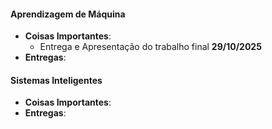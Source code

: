 
#### Aprendizagem de Máquina 

- **Coisas Importantes**:
	- Entrega e Apresentação do trabalho final **29/10/2025**
- **Entregas**:
#### Sistemas Inteligentes

- **Coisas Importantes**:
- **Entregas**: